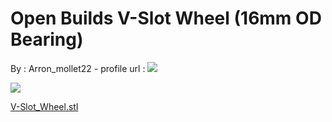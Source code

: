 Open Builds V-Slot Wheel (16mm OD Bearing)
==========================================

By : Arron\_mollet22 - profile url : [![](https://cdn.thingiverse.com/renders/10/f3/5b/e3/59/49b3c65af9ea51fb5b9c3dc0181ac59e_thumb_medium.jpg)](https://www.thingiverse.com/Arron_mollet22)  
  
[![](https://cdn.thingiverse.com/renders/6e/8a/e8/67/c6/0dbb7982b71f868f9d3daed0a9866f21_thumb_medium.jpg)](https://cdn.thingiverse.com/renders/6e/8a/e8/67/c6/0dbb7982b71f868f9d3daed0a9866f21_thumb_medium.jpg)

[V-Slot\_Wheel.stl](https://www.thingiverse.com/thing:3111859)